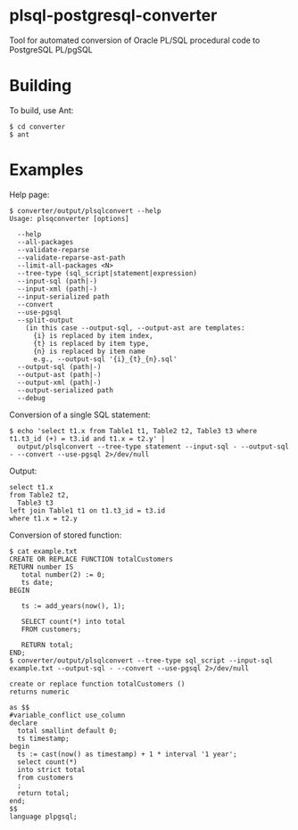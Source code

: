 # plsql-postgresql-converter
Tool for automated conversion of Oracle PL/SQL procedural code to PostgreSQL PL/pgSQL

# Building

To build, use Ant:

    $ cd converter
    $ ant

# Examples

Help page:

    $ converter/output/plsqlconvert --help
    Usage: plsqconverter [options]
    
      --help
      --all-packages
      --validate-reparse
      --validate-reparse-ast-path
      --limit-all-packages <N>
      --tree-type (sql_script|statement|expression)
      --input-sql (path|-)
      --input-xml (path|-)
      --input-serialized path
      --convert
      --use-pgsql
      --split-output
        (in this case --output-sql, --output-ast are templates:
          {i} is replaced by item index,
          {t} is replaced by item type,
          {n} is replaced by item name
          e.g., --output-sql '{i}_{t}_{n}.sql'
      --output-sql (path|-)
      --output-ast (path|-)
      --output-xml (path|-)
      --output-serialized path
      --debug

Conversion of a single SQL statement:

    $ echo 'select t1.x from Table1 t1, Table2 t2, Table3 t3 where t1.t3_id (+) = t3.id and t1.x = t2.y' |
      output/plsqlconvert --tree-type statement --input-sql - --output-sql - --convert --use-pgsql 2>/dev/null
      
Output:

    select t1.x
    from Table2 t2,
      Table3 t3
    left join Table1 t1 on t1.t3_id = t3.id
    where t1.x = t2.y

Conversion of stored function:

    $ cat example.txt
    CREATE OR REPLACE FUNCTION totalCustomers
    RETURN number IS
       total number(2) := 0;
       ts date;
    BEGIN
    
       ts := add_years(now(), 1);
    
       SELECT count(*) into total
       FROM customers;
       
       RETURN total;
    END;
    $ converter/output/plsqlconvert --tree-type sql_script --input-sql example.txt --output-sql - --convert --use-pgsql 2>/dev/null
    
    create or replace function totalCustomers ()
    returns numeric
    
    as $$
    #variable_conflict use_column
    declare
      total smallint default 0;
      ts timestamp;
    begin
      ts := cast(now() as timestamp) + 1 * interval '1 year';
      select count(*)
      into strict total
      from customers
      ;
      return total;
    end;
    $$
    language plpgsql;

